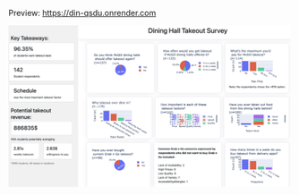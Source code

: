 Preview: https://din-qsdu.onrender.com

![Image](https://github.com/HSHSHSHSHSHSHSHSHSHS/residence-survey/blob/main/img.png)
